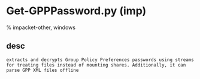 # Get-GPPPassword.py (imp)

% impacket-other, windows

## desc
```
extracts and decrypts Group Policy Preferences passwords using streams for treating files instead of mounting shares. Additionally, it can parse GPP XML files offline
```
